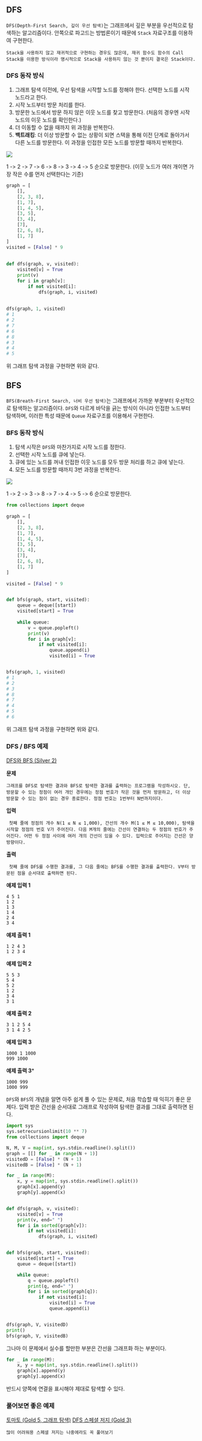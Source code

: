 
## DFS

`DFS(Depth-First Search, 깊이 우선 탐색)`는 그래프에서 깊은 부분을 우선적으로 탐색하는 알고리즘이다. 안쪽으로 파고드는 방법론이기 때문에 `Stack` 자료구조를 이용하여 구현한다. 

	Stack을 사용하지 않고 재귀적으로 구현하는 경우도 많은데, 재귀 함수도 함수의 Call Stack을 이용한 방식이라 명시적으로 Stack을 사용하지 않는 것 뿐이지 결국은 Stack이다.

### DFS 동작 방식

1. 그래프 탐색 이전에, 우선 탐색을 시작할 노드를 정해야 한다. 선택한 노드를 시작 노드라고 한다.
2. 시작 노드부터 방문 처리를 한다.
3. 방문한 노드에서 방문 하지 않은 이웃 노드를 찾고 방문한다. (처음의 경우엔 시작 노드의 이웃 노드를 확인한다.)
5. 더 이동할 수 없을 때까지 위 과정을 반복한다.
6. **백트래킹**: 더 이상 방문할 수 없는 상황이 되면 스택을 통해 이전 단계로 돌아가서 다른 노드를 방문한다. 이 과정을 인접한 모든 노드를 방문할 때까지 반복한다.

![](../image/dfs.png)

1 -> 2 -> 7 -> 6 -> 8 -> 3 -> 4 -> 5 순으로 방문한다. (이웃 노드가 여러 개이면 가장 작은 수를 먼저 선택한다는 기준)

```python
graph = [  
    [],  
    [2, 3, 8],  
    [1, 7],  
    [1, 4, 5],  
    [3, 5],  
    [3, 4],  
    [7],  
    [2, 6, 8],  
    [1, 7]  
]  
visited = [False] * 9  
  
  
def dfs(graph, v, visited):  
    visited[v] = True  
    print(v)  
    for i in graph[v]:  
        if not visited[i]:  
            dfs(graph, i, visited)  
  
  
dfs(graph, 1, visited)
# 1
# 2
# 7
# 6
# 8
# 3
# 4
# 5
```

위 그래프 탐색 과정을 구현하면 위와 같다.

## BFS

`BFS(Breath-First Search, 너비 우선 탐색)`는 그래프에서 가까운 부분부터 우선적으로 탐색하는 알고리즘이다. `DFS`와 다르게 바닥을 긁는 방식이 아니라 인접한 노드부터 탐색하며, 이러한 특성 때문에 `Queue` 자료구조를 이용해서 구현한다.

### BFS 동작 방식

1. 탐색 시작은 `DFS`와 마찬가지로 시작 노드를 정한다. 
2. 선택한 시작 노드를 큐에 넣는다.
3. 큐에 있는 노드를 꺼내 인접한 이웃 노드를 모두 방문 처리를 하고 큐에 넣는다.
4. 모든 노드를 방문할 때까지 3번 과정을 반복한다.

![](../image/bfs.png)

1 -> 2 -> 3 -> 8 -> 7 -> 4 -> 5 -> 6 순으로 방문한다.

```python
from collections import deque  
  
graph = [  
    [],  
    [2, 3, 8],  
    [1, 7],  
    [1, 4, 5],  
    [3, 5],  
    [3, 4],  
    [7],  
    [2, 6, 8],  
    [1, 7]  
]  
  
visited = [False] * 9  


def bfs(graph, start, visited):  
    queue = deque([start])  
    visited[start] = True  
  
    while queue:  
        v = queue.popleft()  
        print(v)  
        for i in graph[v]:  
            if not visited[i]:  
                queue.append(i)  
                visited[i] = True  


bfs(graph, 1, visited)
# 1
# 2
# 3
# 8
# 7
# 4
# 5
# 6
```

위 그래프 탐색 과정을 구현하면 위와 같다.

### DFS / BFS 예제

[DFS와 BFS (Silver 2)](https://www.acmicpc.net/problem/1260)

**문제**

	그래프를 DFS로 탐색한 결과와 BFS로 탐색한 결과를 출력하는 프로그램을 작성하시오. 단, 방문할 수 있는 정점이 여러 개인 경우에는 정점 번호가 작은 것을 먼저 방문하고, 더 이상 방문할 수 있는 점이 없는 경우 종료한다. 정점 번호는 1번부터 N번까지이다.

**입력**

	 첫째 줄에 정점의 개수 N(1 ≤ N ≤ 1,000), 간선의 개수 M(1 ≤ M ≤ 10,000), 탐색을 시작할 정점의 번호 V가 주어진다. 다음 M개의 줄에는 간선이 연결하는 두 정점의 번호가 주어진다. 어떤 두 정점 사이에 여러 개의 간선이 있을 수 있다. 입력으로 주어지는 간선은 양방향이다.

**출력**

	 첫째 줄에 DFS를 수행한 결과를, 그 다음 줄에는 BFS를 수행한 결과를 출력한다. V부터 방문된 점을 순서대로 출력하면 된다.

**예제 입력 1**

	4 5 1
	1 2
	1 3
	1 4
	2 4
	3 4

**예제 출력 1**

	1 2 4 3
	1 2 3 4

**예제 입력 2**

	5 5 3
	5 4
	5 2
	1 2
	3 4
	3 1

**예제 출력 2**

	3 1 2 5 4
	3 1 4 2 5

**예제 입력 3**

	1000 1 1000
	999 1000

**예제 출력 3***

	1000 999
	1000 999

`DFS`와 `BFS`의 개념을 알면 아주 쉽게 풀 수 있는 문제로, 처음 학습할 때 익히기 좋은 문제다. 입력 받은 간선을 순서대로 그래프로 작성하여 탐색한 결과를 그대로 출력하면 된다.

```python
import sys
sys.setrecursionlimit(10 ** 7)
from collections import deque

N, M, V = map(int, sys.stdin.readline().split())
graph = [[] for _ in range(N + 1)]
visitedD = [False] * (N + 1)
visitedB = [False] * (N + 1)

for _ in range(M):
    x, y = map(int, sys.stdin.readline().split())
    graph[x].append(y)
    graph[y].append(x)


def dfs(graph, v, visited):
    visited[v] = True
    print(v, end=" ")
    for i in sorted(graph[v]):
        if not visited[i]:
            dfs(graph, i, visited)


def bfs(graph, start, visited):
    visited[start] = True
    queue = deque([start])

    while queue:
        q = queue.popleft()
        print(q, end=" ")
        for i in sorted(graph[q]):
            if not visited[i]:
                visited[i] = True
                queue.append(i)


dfs(graph, V, visitedD)
print()
bfs(graph, V, visitedB)
```

그나마 이 문제에서 실수를 할만한 부분은 간선을 그래프화 하는 부분이다.

```python
for _ in range(M):
    x, y = map(int, sys.stdin.readline().split())
    graph[x].append(y)
    graph[y].append(x)
```

반드시 양쪽에 연결을 표시해야 제대로 탐색할 수 있다.

### 풀어보면 좋은 예제

[토마토 (Gold 5, 그래프 탐색)](https://www.acmicpc.net/problem/7576)
[DFS 스페셜 저지 (Gold 3)](https://www.acmicpc.net/problem/16964)

	많이 어려워용 스페셜 저지는 나중에라도 꼭 풀어보기